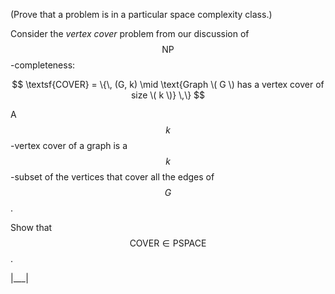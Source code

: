 (Prove that a problem is in a particular space complexity class.)

Consider the _vertex cover_ problem from our discussion of $$\mathsf{NP}$$-completeness:

$$
\textsf{COVER} = \{\, (G, k) \mid \text{Graph \( G \) has a vertex cover of size \( k \)} \,\}
$$

A $$k$$-vertex cover of a graph is a $$k$$-subset of the vertices that cover all the edges of $$G$$.

Show that $$\mathsf{COVER} \in \mathsf{PSPACE}$$.

|___|
